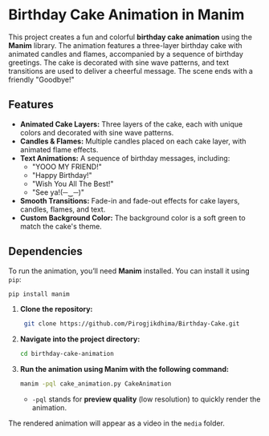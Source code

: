 # Birthday Cake Animation in Manim

This project creates a fun and colorful **birthday cake animation** using the **Manim** library. The animation features a three-layer birthday cake with animated candles and flames, accompanied by a sequence of birthday greetings. The cake is decorated with sine wave patterns, and text transitions are used to deliver a cheerful message. The scene ends with a friendly "Goodbye!"

## Features
- **Animated Cake Layers:** Three layers of the cake, each with unique colors and decorated with sine wave patterns.
- **Candles & Flames:** Multiple candles placed on each cake layer, with animated flame effects.
- **Text Animations:** A sequence of birthday messages, including:
  - "YOOO MY FRIEND!"
  - "Happy Birthday!"
  - "Wish You All The Best!"
  - "See ya!(─‿─)"
- **Smooth Transitions:** Fade-in and fade-out effects for cake layers, candles, flames, and text.
- **Custom Background Color:** The background color is a soft green to match the cake's theme.

## Dependencies
To run the animation, you’ll need **Manim** installed. You can install it using `pip`:

```bash
pip install manim
```
1. **Clone the repository:**
   
   ```bash
    git clone https://github.com/Pirogjikdhima/Birthday-Cake.git
   ```
2. **Navigate into the project directory:**
   
   ```bash
   cd birthday-cake-animation
   ```
3. **Run the animation using Manim with the following command:**
   
   ```bash
   manim -pql cake_animation.py CakeAnimation
   ```
   - `-pql` stands for **preview quality** (low resolution) to quickly render the animation.

The rendered animation will appear as a video in the `media` folder.
